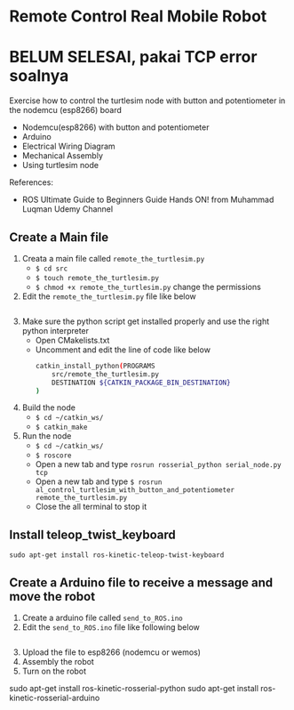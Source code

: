 # Remote Control Real Mobile Robot
# BELUM SELESAI, pakai TCP error soalnya

Exercise how to control the turtlesim node with button and potentiometer in the nodemcu (esp8266) board 
- Nodemcu(esp8266) with button and potentiometer
- Arduino
- Electrical Wiring Diagram
- Mechanical Assembly
- Using turtlesim node

References:
- ROS Ultimate Guide to Beginners Guide Hands ON! from Muhammad Luqman Udemy Channel

## Create a Main file
1. Creata a main file called `remote_the_turtlesim.py`
	- `$ cd src`
	- `$ touch remote_the_turtlesim.py`
	- `$ chmod +x remote_the_turtlesim.py`	change the permissions
2. Edit the `remote_the_turtlesim.py` file like below
	```sh
	
	```
3. Make sure the python script get installed properly and use the right python interpreter
	- Open CMakelists.txt
	- Uncomment and edit the line of code like below
		```sh
		catkin_install_python(PROGRAMS
			src/remote_the_turtlesim.py
			DESTINATION ${CATKIN_PACKAGE_BIN_DESTINATION}
		)
		```
4. Build the node
	- `$ cd ~/catkin_ws/`
	- `$ catkin_make`
5. Run the node
	- `$ cd ~/catkin_ws/`
	- `$ roscore`
	- Open a new tab and type `rosrun rosserial_python serial_node.py tcp`
	- Open a new tab and type `$ rosrun al_control_turtlesim_with_button_and_potentiometer remote_the_turtlesim.py`
	- Close the all terminal to stop it

## Install teleop_twist_keyboard
`sudo apt-get install ros-kinetic-teleop-twist-keyboard`

## Create a Arduino file to receive a message and move the robot
1. Create a arduino file called `send_to_ROS.ino`
2. Edit the `send_to_ROS.ino` file like following below
	```sh
	
	```
3. Upload the file to esp8266 (nodemcu or wemos)
4. Assembly the robot
5. Turn on the robot




sudo apt-get install ros-kinetic-rosserial-python
sudo apt-get install ros-kinetic-rosserial-arduino
